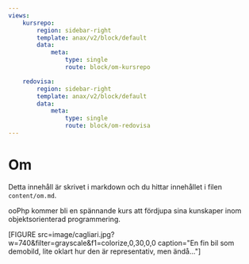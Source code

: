 ```yaml
---
views:
    kursrepo:
        region: sidebar-right
        template: anax/v2/block/default
        data:
            meta:
                type: single
                route: block/om-kursrepo

    redovisa:
        region: sidebar-right
        template: anax/v2/block/default
        data:
            meta:
                type: single
                route: block/om-redovisa
---
```

Om
=========================

Detta innehåll är skrivet i markdown och du hittar innehållet i filen `content/om.md`.

ooPhp kommer bli en spännande kurs att fördjupa sina kunskaper inom objektsorienterad programmering.


[FIGURE src=image/cagliari.jpg?w=740&filter=grayscale&f1=colorize,0,30,0,0 caption="En fin bil som demobild, lite oklart hur den är representativ, men ändå..."]
